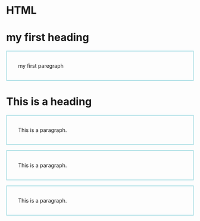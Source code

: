 # HTML
<!DCOTYPE html>
<html>
<head>
<title> pagetitle </title>
<//head>
<body>
<h1> my first heading </h1>
<P> my first paregraph </p>
</body>
</html>  
  
<!DOCTYPE html>
<html>
</head>

<!DOCTYPE html>
<html>
<head>
<style>
p {             
  border: 2px solid powderblue;
  padding: 30px;
}
</style>
</head>
<body>

<h1>This is a heading</h1>

<p>This is a paragraph.</p>
<p>This is a paragraph.</p>
<p>This is a paragraph.</p>

</body>
</html>
